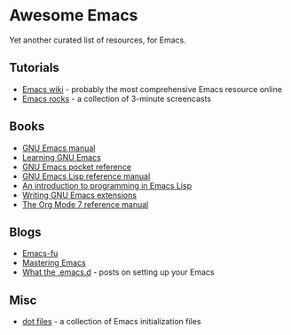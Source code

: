 # Awesome Emacs

Yet another curated list of resources, for Emacs.

## Tutorials
- [Emacs wiki](http://www.emacswiki.org/) - probably the most comprehensive
  Emacs resource online
- [Emacs rocks](http://emacsrocks.com/) - a collection of 3-minute screencasts

## Books
- [GNU Emacs manual](http://www.gnu.org/software/emacs/manual/)
- [Learning GNU Emacs](http://shop.oreilly.com/product/9780596006488.do)
- [GNU Emacs pocket reference](https://www.goodreads.com/book/show/889149.GNU_Emacs_Pocket_Reference)
- [GNU Emacs Lisp reference manual](http://www.gnu.org/software/emacs/manual/elisp.html)
- [An introduction to programming in Emacs Lisp](http://www.gnu.org/software/emacs/manual/eintr.html)
- [Writing GNU Emacs extensions](https://www.goodreads.com/book/show/1639039)
- [The Org Mode 7 reference manual](http://www.network-theory.co.uk/org/manual/)
  
## Blogs
- [Emacs-fu](http://emacs-fu.blogspot.com/)
- [Mastering Emacs](http://www.masteringemacs.org/)
- [What the .emacs.d](http://whattheemacsd.com/) - posts on setting up your Emacs

## Misc
- [dot files](http://dotfiles.org/.emacs) - a collection of Emacs initialization files
